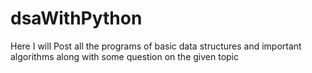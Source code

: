# dsaWithPython
Here I will Post all the programs of basic data structures and important algorithms along with some question on the given topic
